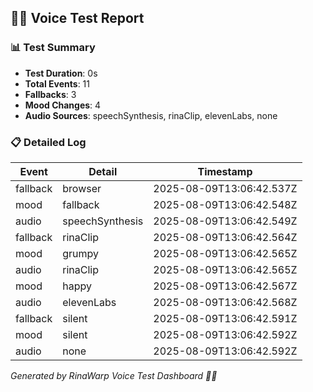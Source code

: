 ## 🧜‍♀️ Voice Test Report

### 📊 Test Summary
- **Test Duration**: 0s
- **Total Events**: 11
- **Fallbacks**: 3
- **Mood Changes**: 4
- **Audio Sources**: speechSynthesis, rinaClip, elevenLabs, none

### 📋 Detailed Log
| Event | Detail | Timestamp |
|-------|--------|-----------|
| fallback | browser | 2025-08-09T13:06:42.537Z |
| mood | fallback | 2025-08-09T13:06:42.548Z |
| audio | speechSynthesis | 2025-08-09T13:06:42.549Z |
| fallback | rinaClip | 2025-08-09T13:06:42.564Z |
| mood | grumpy | 2025-08-09T13:06:42.565Z |
| audio | rinaClip | 2025-08-09T13:06:42.565Z |
| mood | happy | 2025-08-09T13:06:42.567Z |
| audio | elevenLabs | 2025-08-09T13:06:42.568Z |
| fallback | silent | 2025-08-09T13:06:42.591Z |
| mood | silent | 2025-08-09T13:06:42.592Z |
| audio | none | 2025-08-09T13:06:42.592Z |

_Generated by RinaWarp Voice Test Dashboard 🧜‍♀️_